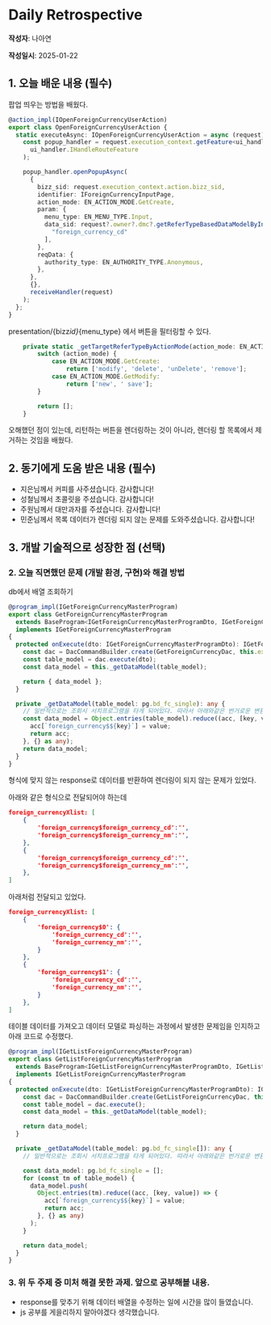 # Daily Retrospective

**작성자**: 나아연

**작성일시**: 2025-01-22

## 1. 오늘 배운 내용 (필수)

팝업 띄우는 방법을 배웠다.

```ts
@action_impl(IOpenForeignCurrencyUserAction)
export class OpenForeignCurrencyUserAction {
  static executeAsync: IOpenForeignCurrencyUserAction = async (request) => {
    const popup_handler = request.execution_context.getFeature<ui_handler.IHandleRouteFeature>(
      ui_handler.IHandleRouteFeature
    );

    popup_handler.openPopupAsync(
      {
        bizz_sid: request.execution_context.action.bizz_sid,
        identifier: IForeignCurrencyInputPage,
        action_mode: EN_ACTION_MODE.GetCreate,
        param: {
          menu_type: EN_MENU_TYPE.Input,
          data_sid: request?.owner?.dmc?.getReferTypeBasedDataModelByIndex(request.owner.data_model_index ?? 0)?.[
            "foreign_currency_cd"
          ],
        },
        reqData: {
          authority_type: EN_AUTHORITY_TYPE.Anonymous,
        },
      },
      {},
      receiveHandler(request)
    );
  };
}
```

presentation/{bizz*id}*{menu_type} 에서 버튼을 필터링할 수 있다.

```ts
	private static _getTargetReferTypeByActionMode(action_mode: EN_ACTION_MODE): string[] {
		switch (action_mode) {
			case EN_ACTION_MODE.GetCreate:
				return ['modify', 'delete', 'unDelete', 'remove'];
			case EN_ACTION_MODE.GetModify:
				return ['new', ' save'];
		}

		return [];
	}
```

오해했던 점이 있는데, 리턴하는 버튼을 렌더링하는 것이 아니라, 렌더링 할 목록에서 제거하는 것임을 배웠다.

## 2. 동기에게 도움 받은 내용 (필수)

- 지은님께서 커피를 사주셨습니다. 감사합니다!
- 성철님께서 초콜릿을 주셨습니다. 감사합니다!
- 주원님께서 대만과자를 주셨습니다. 감사합니다!
- 민준님께서 목록 데이터가 렌더링 되지 않는 문제를 도와주셨습니다. 감사합니다!

## 3. 개발 기술적으로 성장한 점 (선택)

### 2. 오늘 직면했던 문제 (개발 환경, 구현)와 해결 방법

db에서 배열 조회하기

```ts
@program_impl(IGetForeignCurrencyMasterProgram)
export class GetForeignCurrencyMasterProgram
  extends BaseProgram<IGetForeignCurrencyMasterProgramDto, IGetForeignCurrencyMasterProgramResult>
  implements IGetForeignCurrencyMasterProgram
{
  protected onExecute(dto: IGetForeignCurrencyMasterProgramDto): IGetForeignCurrencyMasterProgramResult {
    const dac = DacCommandBuilder.create(GetForeignCurrencyDac, this.execution_context, DbConnectionId.PG.BASE);
    const table_model = dac.execute(dto);
    const data_model = this._getDataModel(table_model);

    return { data_model };
  }

  private _getDataModel(table_model: pg.bd_fc_single): any {
    // 일반적으로는 조회시 서치프로그램을 타게 되어있다. 따라서 아래와같은 번거로운 변환 로직이 필요없다.
    const data_model = Object.entries(table_model).reduce((acc, [key, value]) => {
      acc[`foreign_currency$${key}`] = value;
      return acc;
    }, {} as any);
    return data_model;
  }
}
```

형식에 맞지 않는 response로 데이터를 반환하여 렌더링이 되지 않는 문제가 있었다.

아래와 같은 형식으로 전달되어야 하는데

```json
foreign_currencyXlist: [
	{
		'foreign_currency$foreign_currency_cd':'',
		'foreign_currency$foreign_currency_nm':'',
	},
	{
		'foreign_currency$foreign_currency_cd':'',
		'foreign_currency$foreign_currency_nm':'',
	},
]
```

아래처럼 전달되고 있었다.

```json
foreign_currencyXlist: [
	{
		'foreign_currency$0': {
			'foreign_currency_cd':'',
			'foreign_currency_nm':'',
		}
	},
	{
		'foreign_currency$1': {
			'foreign_currency_cd':'',
			'foreign_currency_nm':'',
		}
	},
]
```

테이블 데이터를 가져오고 데이터 모델로 파싱하는 과정에서 발생한 문제임을 인지하고 아래 코드로 수정했다.

```ts
@program_impl(IGetListForeignCurrencyMasterProgram)
export class GetListForeignCurrencyMasterProgram
  extends BaseProgram<IGetListForeignCurrencyMasterProgramDto, IGetListForeignCurrencyMasterProgramResult>
  implements IGetListForeignCurrencyMasterProgram
{
  protected onExecute(dto: IGetListForeignCurrencyMasterProgramDto): IGetListForeignCurrencyMasterProgramResult {
    const dac = DacCommandBuilder.create(GetListForeignCurrencyDac, this.execution_context, DbConnectionId.PG.BASE);
    const table_model = dac.execute();
    const data_model = this._getDataModel(table_model);

    return data_model;
  }

  private _getDataModel(table_model: pg.bd_fc_single[]): any {
    // 일반적으로는 조회시 서치프로그램을 타게 되어있다. 따라서 아래와같은 번거로운 변환 로직이 필요없다.

    const data_model: pg.bd_fc_single = [];
    for (const tm of table_model) {
      data_model.push(
        Object.entries(tm).reduce((acc, [key, value]) => {
          acc[`foreign_currency$${key}`] = value;
          return acc;
        }, {} as any)
      );
    }

    return data_model;
  }
}
```

### 3. 위 두 주제 중 미처 해결 못한 과제. 앞으로 공부해볼 내용.

- response를 맞추기 위해 데이터 배열을 수정하는 일에 시간을 많이 들였습니다.
- js 공부를 게을리하지 말아야겠다 생각했습니다.
